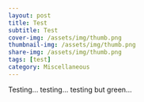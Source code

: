 ```yaml
---
layout: post
title: Test
subtitle: Test
cover-img: /assets/img/thumb.png
thumbnail-img: /assets/img/thumb.png
share-img: /assets/img/thumb.png
tags: [test]
category: Miscellaneous
---
```


Testing... testing... <span class="highlight-green">testing but green</span>...